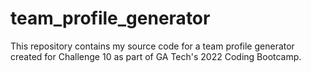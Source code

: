 # team_profile_generator
This repository contains my source code for a team profile generator created for Challenge 10 as part of GA Tech's 2022 Coding Bootcamp.
